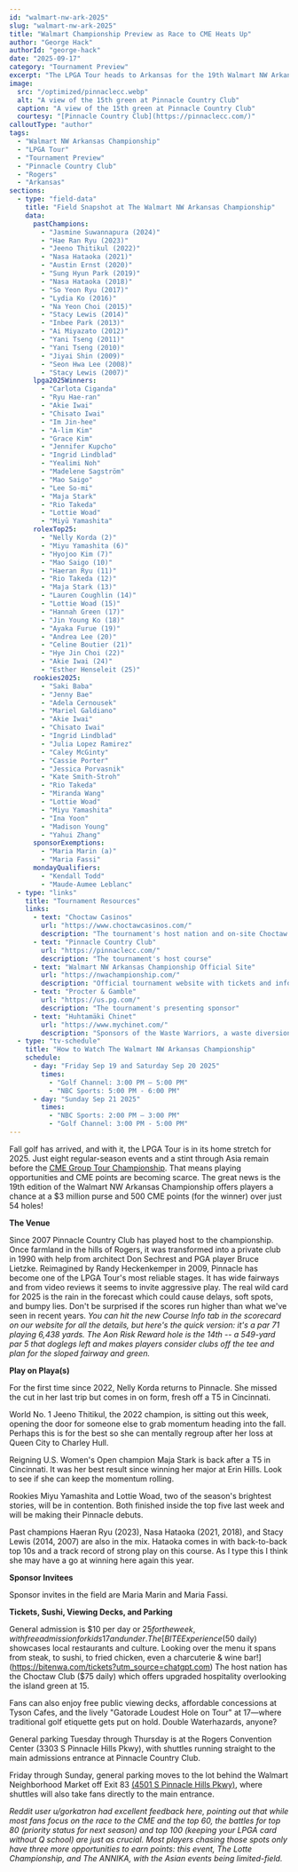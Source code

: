 ```yaml
---
id: "walmart-nw-ark-2025"
slug: "walmart-nw-ark-2025"
title: "Walmart Championship Preview as Race to CME Heats Up"
author: "George Hack"
authorId: "george-hack"
date: "2025-09-17"
category: "Tournament Preview"
excerpt: "The LPGA Tour heads to Arkansas for the 19th Walmart NW Arkansas Championship at Pinnacle Country Club. With only eight regular-season events left, players are chasing critical Race to the CME Globe points in this 54-hole, $3 million event."
image:
  src: "/optimized/pinnaclecc.webp"
  alt: "A view of the 15th green at Pinnacle Country Club"
  caption: "A view of the 15th green at Pinnacle Country Club"
  courtesy: "[Pinnacle Country Club](https://pinnaclecc.com/)"
calloutType: "author"
tags:
  - "Walmart NW Arkansas Championship"
  - "LPGA Tour"
  - "Tournament Preview"
  - "Pinnacle Country Club"
  - "Rogers"
  - "Arkansas"
sections:
  - type: "field-data"
    title: "Field Snapshot at The Walmart NW Arkansas Championship"
    data:
      pastChampions:
        - "Jasmine Suwannapura (2024)"
        - "Hae Ran Ryu (2023)"
        - "Jeeno Thitikul (2022)"
        - "Nasa Hataoka (2021)"
        - "Austin Ernst (2020)"
        - "Sung Hyun Park (2019)"
        - "Nasa Hataoka (2018)"
        - "So Yeon Ryu (2017)"
        - "Lydia Ko (2016)"
        - "Na Yeon Choi (2015)"
        - "Stacy Lewis (2014)"
        - "Inbee Park (2013)"
        - "Ai Miyazato (2012)"
        - "Yani Tseng (2011)"
        - "Yani Tseng (2010)"
        - "Jiyai Shin (2009)"
        - "Seon Hwa Lee (2008)"
        - "Stacy Lewis (2007)"
      lpga2025Winners:
        - "Carlota Ciganda"
        - "Ryu Hae-ran"
        - "Akie Iwai"
        - "Chisato Iwai"
        - "Im Jin-hee"
        - "A-lim Kim"
        - "Grace Kim"
        - "Jennifer Kupcho"
        - "Ingrid Lindblad"
        - "Yealimi Noh"
        - "Madelene Sagström"
        - "Mao Saigo"
        - "Lee So-mi"
        - "Maja Stark"
        - "Rio Takeda"
        - "Lottie Woad"
        - "Miyū Yamashita"
      rolexTop25:
        - "Nelly Korda (2)"
        - "Miyu Yamashita (6)"
        - "Hyojoo Kim (7)"
        - "Mao Saigo (10)"
        - "Haeran Ryu (11)"
        - "Rio Takeda (12)"
        - "Maja Stark (13)"
        - "Lauren Coughlin (14)"
        - "Lottie Woad (15)"
        - "Hannah Green (17)"
        - "Jin Young Ko (18)"
        - "Ayaka Furue (19)"
        - "Andrea Lee (20)"
        - "Celine Boutier (21)"
        - "Hye Jin Choi (22)"
        - "Akie Iwai (24)"
        - "Esther Henseleit (25)"
      rookies2025:
        - "Saki Baba"
        - "Jenny Bae"
        - "Adela Cernousek"
        - "Mariel Galdiano"
        - "Akie Iwai"
        - "Chisato Iwai"
        - "Ingrid Lindblad"
        - "Julia Lopez Ramirez"
        - "Caley McGinty"
        - "Cassie Porter"
        - "Jessica Porvasnik"
        - "Kate Smith-Stroh"
        - "Rio Takeda"
        - "Miranda Wang"
        - "Lottie Woad"
        - "Miyu Yamashita"
        - "Ina Yoon"
        - "Madison Young"
        - "Yahui Zhang"
      sponsorExemptions:
        - "Maria Marin (a)"
        - "Maria Fassi"
      mondayQualifiers:
        - "Kendall Todd"
        - "Maude-Aumee Leblanc"
  - type: "links"
    title: "Tournament Resources"
    links:
      - text: "Choctaw Casinos"
        url: "https://www.choctawcasinos.com/"
        description: "The tournament's host nation and on-site Choctaw Club"
      - text: "Pinnacle Country Club"
        url: "https://pinnaclecc.com/"
        description: "The tournament's host course"
      - text: "Walmart NW Arkansas Championship Official Site"
        url: "https://nwachampionship.com/"
        description: "Official tournament website with tickets and information"
      - text: "Procter & Gamble"
        url: "https://us.pg.com/"
        description: "The tournament's presenting sponsor"
      - text: "Huhtamäki Chinet"
        url: "https://www.mychinet.com/"
        description: "Sponsors of the Waste Warriors, a waste diversion team"
  - type: "tv-schedule"
    title: "How to Watch The Walmart NW Arkansas Championship"
    schedule:
      - day: "Friday Sep 19 and Saturday Sep 20 2025"
        times:
          - "Golf Channel: 3:00 PM – 5:00 PM"
          - "NBC Sports: 5:00 PM - 6:00 PM"
      - day: "Sunday Sep 21 2025"
        times:
          - "NBC Sports: 2:00 PM – 3:00 PM"
          - "Golf Channel: 3:00 PM - 5:00 PM"
---
```


Fall golf has arrived, and with it, the LPGA Tour is in its home stretch for 2025. Just eight regular-season events and a stint through Asia remain before the [CME Group Tour Championship](https://www.cmegrouptourchampionship.com/). That means playing opportunities and CME points are becoming scarce. The great news is the 19th edition of the Walmart NW Arkansas Championship offers players a chance at a $3 million purse and 500 CME points (for the winner) over just 54 holes! 

**The Venue**

Since 2007 Pinnacle Country Club has played host to the championship. Once farmland in the hills of Rogers, it was transformed into a private club in 1990 with help from architect Don Sechrest and PGA player Bruce Lietzke. Reimagined by Randy Heckenkemper in 2009, Pinnacle has become one of the LPGA Tour's most reliable stages. It has wide fairways and from video reviews it seems to invite aggressive play. The real wild card for 2025 is the rain in the forecast which could cause delays, soft spots, and bumpy lies. Don't be surprised if the scores run higher than what we've seen in recent years. *You can hit the new Course Info tab in the scorecard on our website for all the details, but here's the quick version: it's a par 71 playing 6,438 yards. The Aon Risk Reward hole is the 14th -- a 549-yard par 5 that doglegs left and makes players consider clubs off the tee and plan for the sloped fairway and green.*

**Play on Playa(s)**

For the first time since 2022, Nelly Korda returns to Pinnacle. She missed the cut in her last trip but comes in on form, fresh off a T5 in Cincinnati.

World No. 1 Jeeno Thitikul, the 2022 champion, is sitting out this week, opening the door for someone else to grab momentum heading into the fall. Perhaps this is for the best so she can mentally regroup after her loss at Queen City to Charley Hull.

Reigning U.S. Women's Open champion Maja Stark is back after a T5 in Cincinnati. It was her best result since winning her major at Erin Hills. Look to see if she can keep the momentum rolling.

Rookies Miyu Yamashita and Lottie Woad, two of the season's brightest stories, will be in contention. Both finished inside the top five last week and will be making their Pinnacle debuts.

Past champions Haeran Ryu (2023), Nasa Hataoka (2021, 2018), and Stacy Lewis (2014, 2007) are also in the mix. Hataoka comes in with back-to-back top 10s and a track record of strong play on this course. As I type this I think she may have a go at winning here again this year.

**Sponsor Invitees**

Sponsor invites in the field are Maria Marin and Maria Fassi.

**Tickets, Sushi, Viewing Decks, and Parking**

General admission is $10 per day or $25 for the week, with free admission for kids 17 and under. The [BITE Experience ($50 daily) showcases local restaurants and culture. Looking over the menu it spans from steak, to sushi, to fried chicken, even a charcuterie & wine bar!](https://bitenwa.com/tickets?utm_source=chatgpt.com) The host nation has the Choctaw Club ($75 daily) which offers upgraded hospitality overlooking the island green at 15.

Fans can also enjoy free public viewing decks, affordable concessions at Tyson Cafes, and the lively "Gatorade Loudest Hole on Tour" at 17—where traditional golf etiquette gets put on hold. Double Waterhazards, anyone?

General parking Tuesday through Thursday is at the Rogers Convention Center (3303 S Pinnacle Hills Pkwy), with shuttles running straight to the main admissions entrance at Pinnacle Country Club.

Friday through Sunday, general parking moves to the lot behind the Walmart Neighborhood Market off Exit 83 [(4501 S Pinnacle Hills Pkwy)](https://maps.app.goo.gl/mqjdKuE469jzahFE7), where shuttles will also take fans directly to the main entrance.

*Reddit user u/gorkatron had excellent feedback here, pointing out that while most fans focus on the race to the CME and the top 60, the battles for top 80 (priority status for next season) and top 100 (keeping your LPGA card without Q school) are just as crucial. Most players chasing those spots only have three more opportunities to earn points: this event, The Lotte Championship, and The ANNIKA, with the Asian events being limited-field.*
